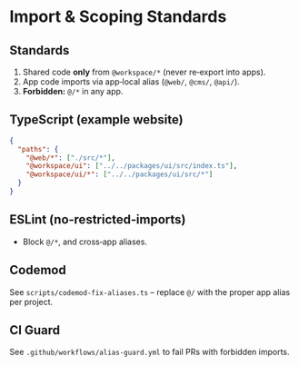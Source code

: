 # Import & Scoping Standards

## Standards
1. Shared code **only** from `@workspace/*` (never re‑export into apps).
2. App code imports via app‑local alias (`@web/`, `@cms/`, `@api/`).
3. **Forbidden:** `@/*` in any app.

## TypeScript (example website)
```json
{
  "paths": {
    "@web/*": ["./src/*"],
    "@workspace/ui": ["../../packages/ui/src/index.ts"],
    "@workspace/ui/*": ["../../packages/ui/src/*"]
  }
}
```

## ESLint (no‑restricted‑imports)
- Block `@/*`, and cross‑app aliases.

## Codemod
See `scripts/codemod-fix-aliases.ts` – replace `@/` with the proper app alias per project.

## CI Guard
See `.github/workflows/alias-guard.yml` to fail PRs with forbidden imports.
